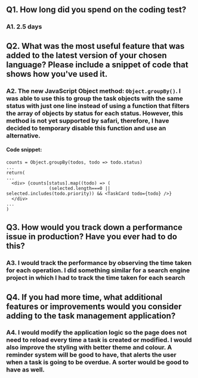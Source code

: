 ## Q1. How long did you spend on the coding test?
### A1. 2.5 days
## Q2. What was the most useful feature that was added to the latest version of your chosen language? Please include a snippet of code that shows how you've used it.
### A2. The new JavaScript Object method: `Object.groupBy()`. I was able to use this to group the task objects with the same status with just one line instead of using a function that filters the array of objects by status for each status. However, this method is not yet supported by safari, therefore, I have decided to temporary disable this function and use an alternative.
#### Code snippet:
````
counts = Object.groupBy(todos, todo => todo.status)
...
return(
...
  <div> {counts[status].map((todo) => (
                (selected.length===0 || selected.includes(todo.priority)) && <TaskCard todo={todo} />}
  </div>
...
)
````
## Q3. How would you track down a performance issue in production? Have you ever had to do this?
### A3. I would track the performance by observing the time taken for each operation. I did something similar for a search engine project in which I had to track the time taken for each search
## Q4. If you had more time, what additional features or improvements would you consider adding to the task management application?
### A4. I would modify the application logic so the page does not need to reload every time a task is created or modified. I would also improve the styling with better theme and colour. A reminder system will be good to have, that alerts the user when a task is going to be overdue. A sorter would be good to have as well.
